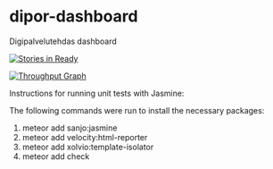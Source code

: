 # dipor-dashboard
Digipalvelutehdas dashboard

[![Stories in Ready](https://badge.waffle.io/Digipalvelutehdas/dipor-dashboard.svg?label=ready&title=Ready)](http://waffle.io/Digipalvelutehdas/dipor-dashboard)

[![Throughput Graph](https://graphs.waffle.io/Digipalvelutehdas/dipor-dashboard/throughput.svg)](https://waffle.io/Digipalvelutehdas/dipor-dashboard/metrics)


Instructions for running unit tests with Jasmine:

The following commands were run to install the necessary packages:
1) meteor add sanjo:jasmine
2) meteor add velocity:html-reporter
3) meteor add xolvio:template-isolator
4) meteor add check
